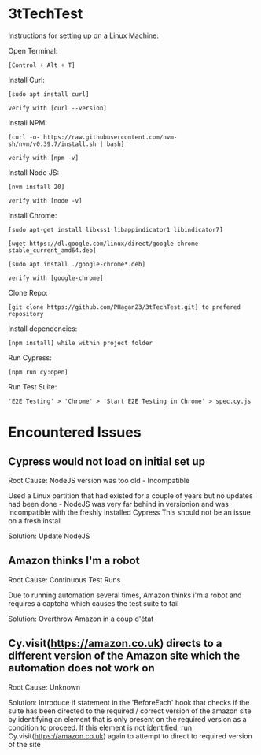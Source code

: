 # 3tTechTest

Instructions for setting up on a Linux Machine:

Open Terminal:

	[Control + Alt + T]

Install Curl:

	[sudo apt install curl]
	
	verify with [curl --version]
	
Install NPM:

	[curl -o- https://raw.githubusercontent.com/nvm-sh/nvm/v0.39.7/install.sh | bash]
	
	verify with [npm -v]
	
Install Node JS:

	[nvm install 20]
	
	verify with [node -v]
	
Install Chrome:

	[sudo apt-get install libxss1 libappindicator1 libindicator7]
	
	[wget https://dl.google.com/linux/direct/google-chrome-stable_current_amd64.deb]
	
	[sudo apt install ./google-chrome*.deb]
	
	verify with [google-chrome]

Clone Repo:

	[git clone https://github.com/PHagan23/3tTechTest.git] to prefered repository
	
Install dependencies:

	[npm install] while within project folder
	
Run Cypress:

	[npm run cy:open]
	
	
Run Test Suite:
	
	'E2E Testing' > 'Chrome' > 'Start E2E Testing in Chrome' > spec.cy.js

# Encountered Issues

## Cypress would not load on initial set up

Root Cause: NodeJS version was too old - Incompatible

Used a Linux partition that had existed for a couple of years but no updates had been done - NodeJS was very far behind in versionion and was incompatible with the freshly installed Cypress
This should not be an issue on a fresh install

Solution: Update NodeJS

## Amazon thinks I'm a robot

Root Cause: Continuous Test Runs

Due to running automation several times, Amazon thinks i'm a robot and requires a captcha which causes the test suite to fail

Solution: Overthrow Amazon in a coup d'état

## Cy.visit(https://amazon.co.uk) directs to a different version of the Amazon site which the automation does not work on

Root Cause: Unknown

Solution: Introduce if statement in the 'BeforeEach' hook that checks if the suite has been directed to the required / correct version of the amazon site by identifying an element that is only present on the required version as a condition to proceed. If this element is not identified, run Cy.visit(https://amazon.co.uk) again to attempt to direct to required version of the site
